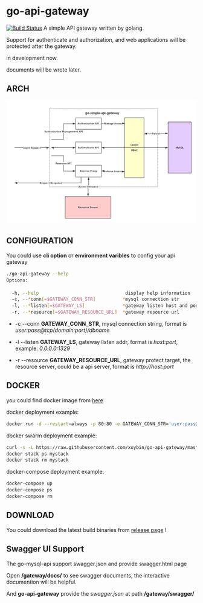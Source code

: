 # go-api-gateway

[![Build Status](https://travis-ci.org/xuybin/go-api-gateway.svg?branch=master)](https://travis-ci.org/xuybin/go-api-gateway)
A simple API gateway written by golang.

Support for authenticate and authorization, and web applications will be protected after the gateway.

in development now.

documents will be wrote later.

## ARCH

![arch](https://raw.githubusercontent.com/xuybin/go-api-gateway/master/docs/arch.png)

## CONFIGURATION

You could use **cli option** or **environment varibles** to config your api gateway

```bash
./go-api-gateway --help
Options:

  -h, --help                                display help information
  -c, --*conn[=$GATEWAY_CONN_STR]          *mysql connection str
  -l, --*listen[=$GATEWAY_LS]              *gateway listen host and port
  -r, --*resource[=$GATEWAY_RESOURCE_URL]  *gateway resource url

```

* -c --conn **GATEWAY_CONN_STR**, mysql connection string, format is *user:pass@tcp(domain:port)/dbname*

* -l --listen **GATEWAY_LS**, gateway listen addr, format is *host:port*, example: *0.0.0.0:1329*

* -r --resource **GATEWAY_RESOURCE_URL**, gateway protect target, the resource server, could be a api server, format is *http://host:port*

## DOCKER

you could find docker image from [here](https://hub.docker.com/r/xuybin/go-api-gateway/)

docker deployment example:

```bash
docker run -d --restart=always -p 80:80 -e GATEWAY_CONN_STR='user:pass@tcp(mysql:3306)/auth' -e GATEWAY_RESOURCE_URL='http://api:80' --link mysql_1:mysql --link mysql_api:api --name api_gateway xuybin/go-api-gateway
```
docker swarm  deployment example:
```bash
curl -s -L https://raw.githubusercontent.com/xuybin/go-api-gateway/master/docker-compose.yml >docker-compose.yml && docker stack deploy -c docker-compose.yml mystack
docker stack ps mystack
docker stack rm mystack
```

docker-compose deployment example:
```bash
docker-compose up
docker-compose ps
docker-compose rm
```

## DOWNLOAD

You could download the latest build binaries from [release page](https://github.com/xuybin/go-api-gateway/releases) !

## Swagger UI Support

The go-mysql-api support swagger.json and provide swagger.html page

Open **/gateway/docs/** to see swagger documents, the interactive documention will be helpful.

And **go-api-gateway** provide the *swagger.json* at path **/gateway/swagger/**


